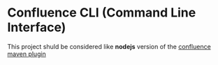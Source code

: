 # Confluence CLI (Command Line Interface)

This project shuld be considered like **nodejs** version of the [confluence maven plugin](https://github.com/bsorrentino/maven-confluence-plugin)